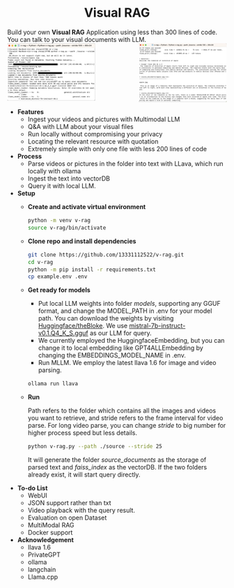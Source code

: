 
# <center> **Visual RAG** </center>

Build your own **Visual RAG** Application using less than 300 lines of code.
You can talk to your visual documents with LLM.
<img src='pics/parse.png' width='40%'>
<img src='pics/query.png' width='40%' align='right'>


* **Features**
    - Ingest your videos and pictures  with Multimodal LLM
    - Q&A with LLM about your visual files
    - Run locally without compromising your privacy
    - Locating the relevant resource with quotation
    - Extremely simple with only one file with less 200 lines of code
* **Process**
    - Parse videos or pictures in the folder into text with LLava, which run locally with ollama
    - Ingest the text into vectorDB
    - Query it with local LLM.
* **Setup**
    - **Create and activate virtual environment**
        
        ```bash
        python -m venv v-rag
        source v-rag/bin/activate
        ```
        
    - **Clone repo and install dependencies**
    
      ```bash
      git clone https://github.com/13331112522/v-rag.git
      cd v-rag
      python -m pip install -r requirements.txt
      cp example.env .env
      ```
    
    - **Get ready for models**
        - Put local LLM weights into folder _models_, supporting any GGUF format, and change the MODEL_PATH in .env for your model path. You can download the weights by visiting [Huggingface/theBloke](https://huggingface.co/TheBloke). We use [mistral-7b-instruct-v0.1.Q4_K_S.gguf](https://huggingface.co/TheBloke/Mistral-7B-Instruct-v0.2-GGUF) as our LLM for query.
        - We currently employed the HuggingfaceEmbedding, but you can change it to local embedding like GPT4ALLEmbedding by changing the EMBEDDINGS_MODEL_NAME in .env.
        - Run MLLM. We employ the latest llava 1.6 for image and video parsing.
        
        ```bash
        ollama run llava
        ```
        
    - **Run**
        
        Path refers to the folder which contains all the images and videos you want to retrieve, and stride refers to the frame interval for video parse. For long video parse, you can change _stride_ to big number for higher process speed but less details.
        
        ```bash
        python v-rag.py --path ./source --stride 25
        ```
        It will generate the folder _source_documents_ as the storage of parsed text and _faiss_index_ as the vectorDB. If the two folders already exist, it will start query directly.
* **To-do List**
    - WebUI
    - JSON support rather than txt
    - Video playback with the query result.
    - Evaluation on open Dataset
    - MultiModal RAG
    - Docker support
* **Acknowledgement**
    - llava 1.6
    - PrivateGPT
    - ollama
    - langchain
    - Llama.cpp
